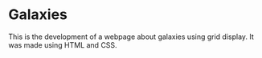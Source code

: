 # Galaxies

This is the development of a webpage about galaxies using grid display. It was made using HTML and CSS.
